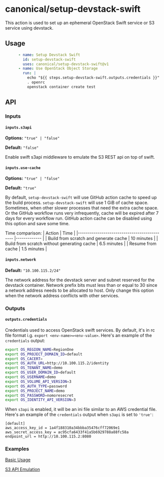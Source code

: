 # canonical/setup-devstack-swift

This action is used to set up an ephemeral OpenStack Swift service or S3 service using devstack.

## Usage

```yaml
      - name: Setup Devstack Swift
        id: setup-devstack-swift
        uses: canonical/setup-devstack-swift@v1
      - name: Use OpenStack Object Storage
        run: |
          echo "${{ steps.setup-devstack-swift.outputs.credentials }}" > openrc
          . openrc
          openstack container create test
```

## API

### Inputs

#### `inputs.s3api`

**Options:** `"true" | "false"`

**Default:** `"false"`

Enable swift s3api middleware to emulate the S3 REST api on top of swift. 

#### `inputs.use-cache`

**Options:** `"true" | "false"`

**Default:** `"true"`

By default, `setup-devstack-swift` will use GitHub action cache to speed up the build process.
`setup-devstack-swift` will use 1 GiB of cache space.
Sometimes, when other slower processes that need the extra cache space.
Or the GitHub workflow runs very infrequently, 
cache will be expired after 7 days for every workflow run.
GitHub action cache can be disabled using this option and save some time.

Time comparison:
| Action                                      	| Time        	|
|---------------------------------------------	|-------------	|
| Build from scratch and generate cache       	| 10 minutes  	|
| Build from scratch without generating cache 	| 6.5 minutes 	|
| Resume from cache                           	| 1.5 minutes 	|

#### `inputs.network`

**Default:** `"10.100.115.2/24"`

The network address for the devstack server and subnet reserved for the devstack container. 
Network prefix bits must less than or equal to 30
since a network address needs to be allocated to host.
Only change this option when the network address conflicts with other services.

### Outputs

#### `outputs.credentials`

Credentials used to access OpenStack swift services. 
By default, it's in rc file format i.g. `export <env-name>=<env-value>`.
Here's an example of the `credentials` output:

```bash
export OS_REGION_NAME=RegionOne
export OS_PROJECT_DOMAIN_ID=default
export OS_CACERT=
export OS_AUTH_URL=http://10.100.115.2/identity
export OS_TENANT_NAME=demo
export OS_USER_DOMAIN_ID=default
export OS_USERNAME=demo
export OS_VOLUME_API_VERSION=3
export OS_AUTH_TYPE=password
export OS_PROJECT_NAME=demo
export OS_PASSWORD=nomoresecret
export OS_IDENTITY_API_VERSION=3
```

When `s3api` is enabled, it will be an ini file similar to an AWS credential file.
Here's an example of the `credentials` output when `s3api` is set to `'true'`:

```
[default]
aws_access_key_id = 1a4f188310a34bbba35476cff72069e1
aws_secret_access_key = ac95cfa6433f41a5b6929788a88fc58a
endpoint_url = http://10.100.115.2:8080
``` 

### Examples

[Basic Usage](.github/workflows/test.yaml)

[S3 API Emulation](.github/workflows/test-s3api.yaml)
